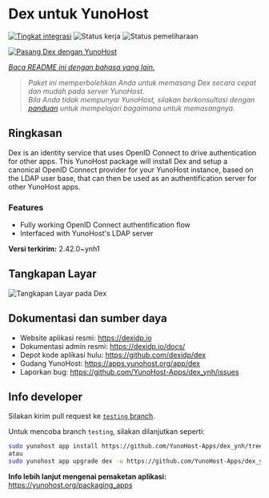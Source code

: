 <!--
N.B.: README ini dibuat secara otomatis oleh <https://github.com/YunoHost/apps/tree/master/tools/readme_generator>
Ini TIDAK boleh diedit dengan tangan.
-->

# Dex untuk YunoHost

[![Tingkat integrasi](https://apps.yunohost.org/badge/integration/dex)](https://ci-apps.yunohost.org/ci/apps/dex/)
![Status kerja](https://apps.yunohost.org/badge/state/dex)
![Status pemeliharaan](https://apps.yunohost.org/badge/maintained/dex)

[![Pasang Dex dengan YunoHost](https://install-app.yunohost.org/install-with-yunohost.svg)](https://install-app.yunohost.org/?app=dex)

*[Baca README ini dengan bahasa yang lain.](./ALL_README.md)*

> *Paket ini memperbolehkan Anda untuk memasang Dex secara cepat dan mudah pada server YunoHost.*  
> *Bila Anda tidak mempunyai YunoHost, silakan berkonsultasi dengan [panduan](https://yunohost.org/install) untuk mempelajari bagaimana untuk memasangnya.*

## Ringkasan

Dex is an identity service that uses OpenID Connect to drive authentication for other apps.
This YunoHost package will install Dex and setup a canonical OpenID Connect provider for your YunoHost instance, based on the LDAP user base, that can then be used as an authentification server for other YunoHost apps.

### Features

- Fully working OpenID Connect authentification flow
- Interfaced with YunoHost's LDAP server


**Versi terkirim:** 2.42.0~ynh1

## Tangkapan Layar

![Tangkapan Layar pada Dex](./doc/screenshots/Dex_screenshot.png)

## Dokumentasi dan sumber daya

- Website aplikasi resmi: <https://dexidp.io>
- Dokumentasi admin resmi: <https://dexidp.io/docs/>
- Depot kode aplikasi hulu: <https://github.com/dexidp/dex>
- Gudang YunoHost: <https://apps.yunohost.org/app/dex>
- Laporkan bug: <https://github.com/YunoHost-Apps/dex_ynh/issues>

## Info developer

Silakan kirim pull request ke [`testing` branch](https://github.com/YunoHost-Apps/dex_ynh/tree/testing).

Untuk mencoba branch `testing`, silakan dilanjutkan seperti:

```bash
sudo yunohost app install https://github.com/YunoHost-Apps/dex_ynh/tree/testing --debug
atau
sudo yunohost app upgrade dex -u https://github.com/YunoHost-Apps/dex_ynh/tree/testing --debug
```

**Info lebih lanjut mengenai pemaketan aplikasi:** <https://yunohost.org/packaging_apps>
